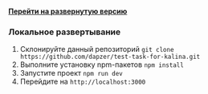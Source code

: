 #### [Перейти на развернутую версию](https://test-task-for-kalina.dapzer.ru)

### Локальное развертывание

1. Склонируйте данный репозиторий `git clone https://github.com/dapzer/test-task-for-kalina.git`
2. Выполните установку npm-пакетов `npm install`
3. Запустите проект `npm run dev`
4. Перейдите на `http://localhost:3000`
